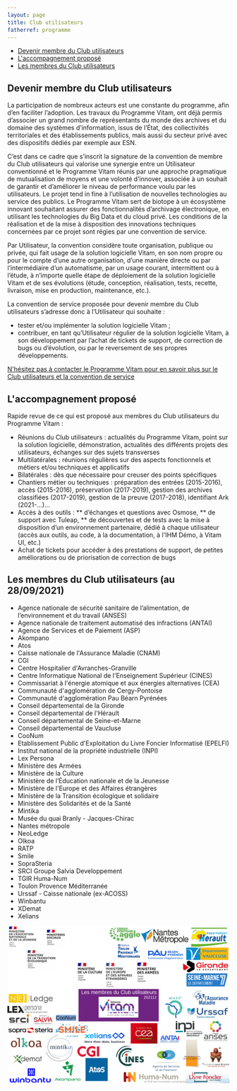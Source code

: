 ```yaml
---
layout: page
title: Club utilisateurs
fatherref: programme
---
```

* [Devenir membre du Club utilisateurs](#CU)
* [L'accompagnement proposé](#accompagnement)
* [Les membres du Club utilisateurs](#membre)

## Devenir membre du Club utilisateurs<a name="CU"></a>
La participation de nombreux acteurs est une constante du programme, afin d’en faciliter l’adoption. Les
travaux du Programme Vitam, ont déjà permis d’associer un grand nombre de représentants du monde des
archives et du domaine des systèmes d’information, issus de l’État, des collectivités territoriales et des
établissements publics, mais aussi du secteur privé avec des dispositifs dédiés par exemple aux ESN.

C’est dans ce cadre que s’inscrit la signature de la convention de membre du Club utilisateurs qui valorise 
une synergie entre un Utilisateur conventionné et le Programme Vitam réunis par une approche pragmatique 
de mutualisation de moyens et une volonté d’innover, associée à un souhait de garantir et d’améliorer 
le niveau de performance voulu par les utilisateurs.
Le projet tend in fine à l’utilisation de nouvelles technologies au service des publics. Le Programme Vitam
sert de biotope à un écosystème innovant souhaitant assurer des fonctionnalités d’archivage électronique, en
utilisant les technologies du Big Data et du cloud privé. Les conditions de la réalisation et de la mise à
disposition des innovations techniques concernées par ce projet sont régies par une convention de service.

Par Utilisateur, la convention considère toute organisation, publique ou privée, qui fait usage de la solution
logicielle Vitam, en son nom propre ou pour le compte d’une autre organisation, d’une manière directe ou
par l’intermédiaire d’un automatisme, par un usage courant, intermittent ou à l’étude, à n’importe quelle
étape de déploiement de la solution logicielle Vitam et de ses évolutions (étude, conception, réalisation,
tests, recette, livraison, mise en production, maintenance, etc.).

La convention de service proposée pour devenir membre du Club utilisateurs s’adresse donc à l’Utilisateur qui souhaite :
* tester et/ou implémenter la solution logicielle Vitam ;
* contribuer, en tant qu’Utilisateur régulier de la solution logicielle Vitam, à son développement par
l’achat de tickets de support, de correction de bugs ou d’évolution, ou par le reversement de ses
propres développements.

[N'hésitez pas à contacter le Programme Vitam pour en savoir plus sur le Club utilisateurs et la convention de service](mailto:contact@programmevitam.fr)


## L'accompagnement proposé<a name="accompagnement"></a>

Rapide revue de ce qui est proposé aux membres du Club utilisateurs du Programme Vitam :

* Réunions du Club utilisateurs : actualités du Programme Vitam, point sur la solution logicielle,
démonstration, actualités des différents projets des utilisateurs, échanges sur des sujets transverses
* Multilatérales : réunions régulières sur des aspects fonctionnels et métiers et/ou techniques et
applicatifs
* Bilatérales : dès que nécessaire pour creuser des points spécifiques
* Chantiers métier ou techniques : préparation des entrées (2015-2016), accès (2015-2016), préservation
(2017-2019), gestion des archives classifiées (2017-2019), gestion de la preuve (2017-2018), identifiant Ark
(2021-…)...
* Accès à des outils :
** d’échanges et questions avec Osmose,
** de support avec Tuleap,
** de découvertes et de tests avec la mise à disposition d’un environnement partenaire, dédié à chaque
utilisateur (accès aux outils, au code, à la documentation, à l'IHM Démo, à Vitam UI, etc.)
* Achat de tickets pour accéder à des prestations de support,
de petites améliorations ou de priorisation de correction de bugs

## Les membres du Club utilisateurs (au 28/09/2021)<a name="membre"></a>

* Agence nationale de sécurité sanitaire de l’alimentation, de l’environnement et du travail (ANSES)
* Agence nationale de traitement automatisé des infractions (ANTAI)
* Agence de Services et de Paiement (ASP)
* Akompano
* Atos
* Caisse nationale de l'Assurance Maladie (CNAM)
* CGI
* Centre Hospitalier d'Avranches-Granville
* Centre Informatique National de l'Enseignement Supérieur (CINES)
* Commissariat à l'énergie atomique et aux énergies alternatives (CEA)
* Communauté d'agglomération de Cergy-Pontoise
* Communauté d'agglomération Pau Béarn Pyrénées
* Conseil départemental de la Gironde
* Conseil départemental de l'Hérault
* Conseil départemental de Seine-et-Marne
* Conseil départemental de Vaucluse
* CooNum
* Etablissement Public d'Exploitation du Livre Foncier Informatisé (EPELFI)
* Institut national de la propriété industrielle (INPI)
* Lex Persona
* Ministère des Armées
* Ministère de la Culture
* Ministère de l’Éducation nationale et de la Jeunesse
* Ministère de l'Europe et des Affaires étrangères
* Ministère de la Transition écologique et solidaire
* Ministère des Solidarités et de la Santé
* Mintika
* Musée du quai Branly - Jacques-Chirac
* Nantes métropole
* NeoLedge
* Olkoa
* RATP
* Smile
* SopraSteria
* SRCI Groupe Salvia Developpement
* TGIR Huma-Num
* Toulon Provence Méditerranée
* Urssaf - Caisse nationale (ex-ACOSS)
* Winbantu
* XDemat
* Xelians

![Logos](/public/images/202112_utilisateurs.gif)

